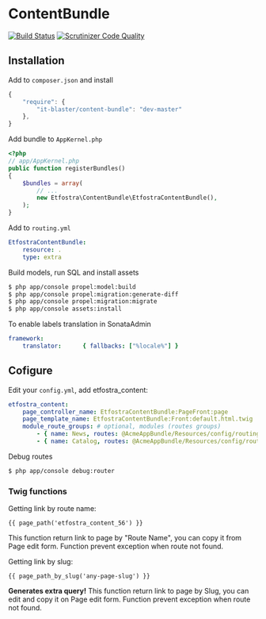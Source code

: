 # ContentBundle
[![Build Status](https://scrutinizer-ci.com/g/it-blaster/content-bundle/badges/build.png?b=master)](https://scrutinizer-ci.com/g/it-blaster/content-bundle/build-status/master)
[![Scrutinizer Code Quality](https://scrutinizer-ci.com/g/it-blaster/content-bundle/badges/quality-score.png?b=master)](https://scrutinizer-ci.com/g/it-blaster/content-bundle/?branch=master)


## Installation
Add to `composer.json` and install

``` js
{
    "require": {
        "it-blaster/content-bundle": "dev-master"
	},
}
```

Add bundle to `AppKernel.php`
``` php
<?php
// app/AppKernel.php
public function registerBundles()
{
    $bundles = array(
        // ...
        new Etfostra\ContentBundle\EtfostraContentBundle(),
    );
}
```

Add to `routing.yml`
``` yaml
EtfostraContentBundle:
    resource: .
    type: extra
```

Build models, run SQL and install assets
``` bash
$ php app/console propel:model:build
$ php app/console propel:migration:generate-diff
$ php app/console propel:migration:migrate
$ php app/console assets:install
```

To enable labels translation in SonataAdmin
``` yaml
framework:
    translator:      { fallbacks: ["%locale%"] }
```

## Cofigure
Edit your `config.yml`, add etfostra_content:
``` yaml
etfostra_content:
    page_controller_name: EtfostraContentBundle:PageFront:page
    page_template_name: EtfostraContentBundle:Front:default.html.twig
    module_route_groups: # optional, modules (routes groups)
        - { name: News, routes: @AcmeAppBundle/Resources/config/routing_news.yml }
        - { name: Catalog, routes: @AcmeAppBundle/Resources/config/routing_catalog.yml }
```

Debug routes
``` bash
$ php app/console debug:router
```

### Twig functions
Getting link by route name:
``` twig
{{ page_path('etfostra_content_56') }}
```
This function return link to page by "Route Name", you can copy it from Page edit form. Function prevent exception when route not found.

Getting link by slug:
``` twig
{{ page_path_by_slug('any-page-slug') }}
```
**Generates extra query!**
This function return link to page by Slug, you can edit and copy it on Page edit form. Function prevent exception when route not found.